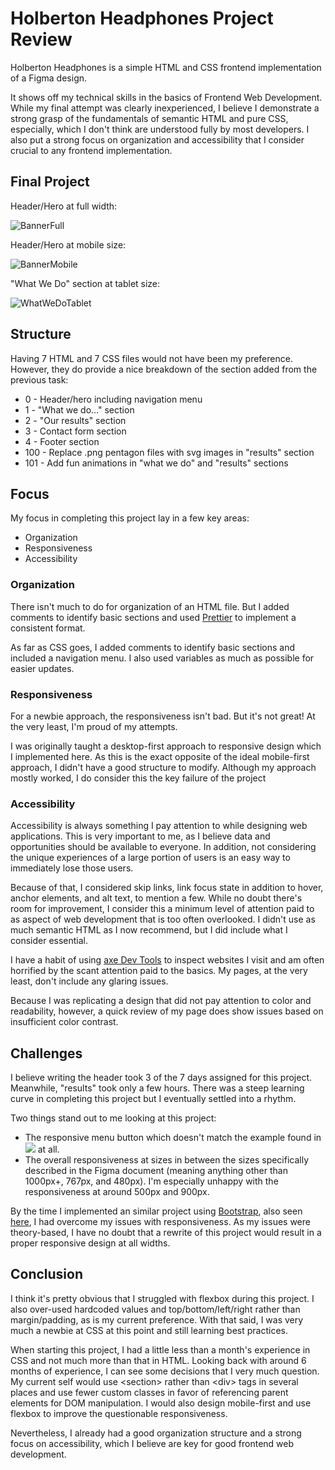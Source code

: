 # Holberton Headphones Project Review

Holberton Headphones is a simple HTML and CSS frontend implementation of a Figma design.

It shows off my technical skills in the basics of Frontend Web Development. While my final attempt was clearly inexperienced, I believe I demonstrate a strong grasp of the fundamentals of semantic HTML and pure CSS, especially, which I don't think are understood fully by most developers. I also put a strong focus on organization and accessibility that I consider crucial to any frontend implementation.

## Final Project

Header/Hero at full width:

![BannerFull](https://github.com/RLewis11769/holberton-headphones/blob/main/project_docs/My_Banner.png)

Header/Hero at mobile size:

![BannerMobile](https://github.com/RLewis11769/holberton-headphones/blob/main/project_docs/My_BannerMobile.png)

"What We Do" section at tablet size:

![WhatWeDoTablet](https://github.com/RLewis11769/holberton-headphones/blob/main/project_docs/My_WhatWeDo.png)

## Structure

Having 7 HTML and 7 CSS files would not have been my preference. However, they do provide a nice breakdown of the section added from the previous task:

- 0 - Header/hero including navigation menu
- 1 - "What we do…" section
- 2 - "Our results" section
- 3 - Contact form section
- 4 - Footer section
- 100 - Replace .png pentagon files with svg images in "results" section
- 101 - Add fun animations in "what we do" and "results" sections

## Focus

My focus in completing this project lay in a few key areas:
- Organization
- Responsiveness
- Accessibility

### Organization

There isn't much to do for organization of an HTML file. But I added comments to identify basic sections and used [Prettier](https://marketplace.visualstudio.com/items?itemName=esbenp.prettier-vscode) to implement a consistent format.

As far as CSS goes, I added comments to identify basic sections and included a navigation menu. I also used variables as much as possible for easier updates.

### Responsiveness

For a newbie approach, the responsiveness isn't bad. But it's not great! At the very least, I'm proud of my attempts.

I was originally taught a desktop-first approach to responsive design which I implemented here. As this is the exact opposite of the ideal mobile-first approach, I didn't have a good structure to modify. Although my approach mostly worked, I do consider this the key failure of the project

### Accessibility

Accessibility is always something I pay attention to while designing web applications. This is very important to me, as I believe data and opportunities should be available to everyone. In addition, not considering the unique experiences of a large portion of users is an easy way to immediately lose those users.

Because of that, I considered skip links, link focus state in addition to hover, anchor elements, and alt text, to mention a few. While no doubt there's room for improvement, I consider this a minimum level of attention paid to as aspect of web development that is too often overlooked. I didn't use as much semantic HTML as I now recommend, but I did include what I consider essential.

I have a habit of using [axe Dev Tools](https://www.deque.com/axe/devtools/) to inspect websites I visit and am often horrified by the scant attention paid to the basics. My pages, at the very least, don't include any glaring issues.

Because I was replicating a design that did not pay attention to color and readability, however, a quick review of my page does show issues based on insufficient color contrast.

## Challenges

I believe writing the header took 3 of the 7 days assigned for this project. Meanwhile, "results" took only a few hours. There was a steep learning curve in completing this project but I eventually settled into a rhythm.

Two things stand out to me looking at this project:
- The responsive menu button which doesn't match the example found in ![](https://github.com/RLewis11769/holberton-headphones/blob/main/project_docs/Scroll_Mobile.gif) at all.
- The overall responsiveness at sizes in between the sizes specifically described in the Figma document (meaning anything other than 1000px+, 767px, and 480px). I'm especially unhappy with the responsiveness at around 500px and 900px.

By the time I implemented an similar project using [Bootstrap](https://github.com/RLewis11769/holberton-smiling-school), also seen [here](https://github.com/RLewis11769/holberton-smiling-school-javascript), I had overcome my issues with responsiveness. As my issues were theory-based, I have no doubt that a rewrite of this project would result in a proper responsive design at all widths.

## Conclusion

I think it's pretty obvious that I struggled with flexbox during this project. I also over-used hardcoded values and top/bottom/left/right rather than margin/padding, as is my current preference. With that said, I was very much a newbie at CSS at this point and still learning best practices.

When starting this project, I had a little less than a month's experience in CSS and not much more than that in HTML. Looking back with around 6 months of experience, I can see some decisions that I very much question. My current self would use \<section> rather than \<div> tags in several places and use fewer custom classes in favor of referencing parent elements for DOM manipulation. I would also design mobile-first and use flexbox to improve the questionable responsiveness.

Nevertheless, I already had a good organization structure and a strong focus on accessibility, which I believe are key for good frontend web development.
